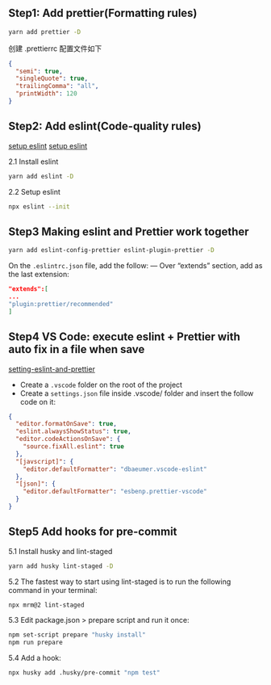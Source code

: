 ## Step1: Add prettier(Formatting rules)

<!-- TODO:在.prettierrc 中集成默认设置 -->

```bash
yarn add prettier -D
```

创建 .prettierrc 配置文件如下

```json
{
  "semi": true,
  "singleQuote": true,
  "trailingComma": "all",
  "printWidth": 120
}
```

## Step2: Add eslint(Code-quality rules)

[setup eslint](https://andrebnassis.medium.com/setting-eslint-on-a-react-typescript-project-2021-1190a43ffba)
[setup eslint](https://www.scien.cx/2021/05/31/how-to-integrate-eslint-with-your-react-typescript-project-2021/)

2.1 Install eslint

```bash
yarn add eslint -D
```

2.2 Setup eslint

```bash
npx eslint --init
```

## Step3 Making eslint and Prettier work together

```bash
yarn add eslint-config-prettier eslint-plugin-prettier -D
```

On the `.eslintrc.json` file, add the follow:
— Over “extends” section, add as the last extension:

```json
"extends":[
...
"plugin:prettier/recommended"
]
```

## Step4 VS Code: execute eslint + Prettier with auto fix in a file when save

[setting-eslint-and-prettier](https://javascript.plainenglish.io/setting-eslint-and-prettier-on-a-react-typescript-project-2021-22993565edf9)

- Create a `.vscode` folder on the root of the project
- Create a `settings.json` file inside .vscode/ folder and insert the follow code on it:

```json
{
  "editor.formatOnSave": true,
  "eslint.alwaysShowStatus": true,
  "editor.codeActionsOnSave": {
    "source.fixAll.eslint": true
  },
  "[javscript]": {
    "editor.defaultFormatter": "dbaeumer.vscode-eslint"
  },
  "[json]": {
    "editor.defaultFormatter": "esbenp.prettier-vscode"
  }
}
```
## Step5 Add hooks for pre-commit

5.1 Install husky and lint-staged

```bash
yarn add husky lint-staged -D
```

5.2 The fastest way to start using lint-staged is to run the following command in your terminal:

```bash
npx mrm@2 lint-staged
```

5.3 Edit package.json > prepare script and run it once:


```bash
npm set-script prepare "husky install"
npm run prepare
```

5.4 Add a hook:

```bash
npx husky add .husky/pre-commit "npm test"
```